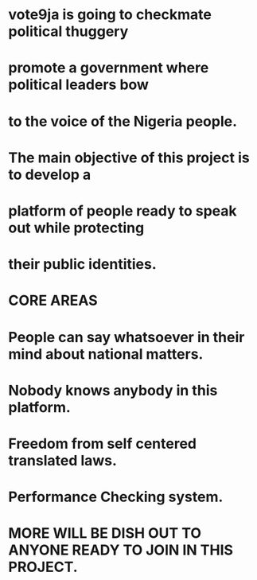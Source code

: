 # vote9ja is going to checkmate political thuggery 
# promote a government where political leaders bow
# to the voice of the Nigeria people.
# The main objective of this project is to develop a
# platform of people ready to speak out while protecting
# their public identities. 

# CORE AREAS
# People can say whatsoever in their mind about national matters.
# Nobody knows anybody in this platform.
# Freedom from self centered translated laws.
# Performance Checking system.

# MORE WILL BE DISH OUT TO ANYONE READY TO JOIN IN THIS PROJECT.


